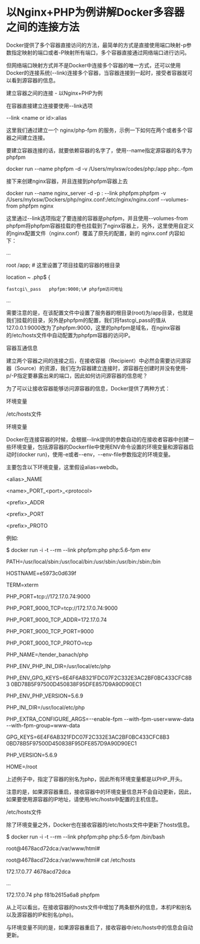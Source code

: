 # 以Nginx+PHP为例讲解Docker多容器之间的连接方法

Docker提供了多个容器直接访问的方法，最简单的方式是直接使用端口映射-p参数指定映射的端口或者-P映射所有端口，多个容器直接通过网络端口进行访问。

但网络端口映射方式并不是Docker中连接多个容器的唯一方式，还可以使用Docker的连接系统\(--link\)连接多个容器，当容器连接到一起时，接受者容器就可以看到源容器的信息。

建立容器之间的连接 - 以Nginx+PHP为例

在容器直接建立连接要使用--link选项

--link &lt;name or id&gt;:alias

这里我们通过建立一个 nginx/php-fpm 的服务，示例一下如何在两个或者多个容器之间建立连接。

要建立容器连接的话，就要依赖容器的名字了，使用--name指定源容器的名字为phpfpm

docker run --name phpfpm -d -v /Users/mylxsw/codes/php:/app php:.-fpm

接下来创建nginx容器，并且连接到phpfpm容器上去

docker run --name nginx\_server -d -p : --link phpfpm:phpfpm -v /Users/mylxsw/Dockers/php/nginx.conf:/etc/nginx/nginx.conf --volumes-from phpfpm  nginx

这里通过--link选项指定了要连接的容器是phpfpm，并且使用--volumes-from phpfpm将phpfpm容器挂载的卷也挂载到了nginx容器上，另外，这里使用自定义的nginx配置文件（nginx.conf）覆盖了原先的配置，新的 nginx.conf 内容如下：

...

root   /app; \# 这里设置了项目挂载的容器的根目录

location ~ .php$ {

```
fastcgi\_pass   phpfpm:9000;\# phpfpm访问地址
```

...

需要注意的是，在该配置文件中设置了服务器的根目录\(root\)为/app目录，也就是我们挂载的目录，另外是phpfpm的配置，我们将fastcgi\_pass的值从127.0.0.1:9000改为了phpfpm:9000，这里的phpfpm是域名，在nginx容器的/etc/hosts文件中自动配置为phpfpm容器的访问IP。

容器互通信息

建立两个容器之间的连接之后，在接收容器（Recipient）中必然会需要访问源容器（Source）的资源，我们在为容器建立连接时，源容器在创建时并没有使用-p/-P指定要暴露出来的端口，因此如何访问源容器的信息呢？

为了可以让接收容器能够访问源容器的信息，Docker提供了两种方式：

环境变量

/etc/hosts文件

环境变量

Docker在连接容器的时候，会根据--link提供的参数自动的在接收者容器中创建一些环境变量，包括源容器的Dockerfile中使用ENV命令设置的环境变量和源容器启动时\(docker run\)，使用-e或者--env，--env-file参数指定的环境变量。

主要包含以下环境变量，这里假设alias=webdb。

&lt;alias&gt;\_NAME

&lt;name&gt;\_PORT\_&lt;port&gt;\_&lt;protocol&gt;

&lt;prefix&gt;\_ADDR

&lt;prefix&gt;\_PORT

&lt;prefix&gt;\_PROTO

例如:

$ docker run  -i -t --rm --link phpfpm:php php:5.6-fpm env

PATH=/usr/local/sbin:/usr/local/bin:/usr/sbin:/usr/bin:/sbin:/bin

HOSTNAME=e5973c0d639f

TERM=xterm

PHP\_PORT=tcp://172.17.0.74:9000

PHP\_PORT\_9000\_TCP=tcp://172.17.0.74:9000

PHP\_PORT\_9000\_TCP\_ADDR=172.17.0.74

PHP\_PORT\_9000\_TCP\_PORT=9000

PHP\_PORT\_9000\_TCP\_PROTO=tcp

PHP\_NAME=/tender\_banach/php

PHP\_ENV\_PHP\_INI\_DIR=/usr/local/etc/php

PHP\_ENV\_GPG\_KEYS=6E4F6AB321FDC07F2C332E3AC2BF0BC433CFC8B3 0BD78B5F97500D450838F95DFE857D9A90D90EC1

PHP\_ENV\_PHP\_VERSION=5.6.9

PHP\_INI\_DIR=/usr/local/etc/php

PHP\_EXTRA\_CONFIGURE\_ARGS=--enable-fpm --with-fpm-user=www-data --with-fpm-group=www-data

GPG\_KEYS=6E4F6AB321FDC07F2C332E3AC2BF0BC433CFC8B3 0BD78B5F97500D450838F95DFE857D9A90D90EC1

PHP\_VERSION=5.6.9

HOME=/root

上述例子中，指定了容器的别名为php，因此所有环境变量都是以PHP\_开头。

注意的是，如果源容器重启，接收容器中的环境变量信息并不会自动更新，因此，如果要使用源容器的IP地址，请使用/etc/hosts中配置的主机信息。

/etc/hosts文件

除了环境变量之外，Docker也在接收容器的/etc/hosts文件中更新了hosts信息。

$ docker run  -i -t --rm --link phpfpm:php php:5.6-fpm /bin/bash

root@4678acd72dca:/var/www/html\#

root@4678acd72dca:/var/www/html\# cat /etc/hosts

172.17.0.77 4678acd72dca

...

172.17.0.74 php f81b2615a6a8 phpfpm

从上可以看出，在接收容器的hosts文件中增加了两条额外的信息，本机IP和别名以及源容器的IP和别名\(php\)。

与环境变量不同的是，如果源容器重启了，接收容器中/etc/hosts中的信息会自动更新。

